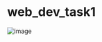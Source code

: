 # web_dev_task1
![image](https://github.com/user-attachments/assets/946843e2-a08b-43c8-a568-05ce6bacacad)


